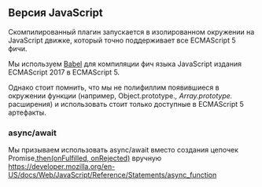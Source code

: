 ## Версия JavaScript

Скомпилированный плагин запускается в изолированном окружении на JavaScript движке, который точно поддерживает все ECMAScript 5 фичи.

Мы используем [Babel](https://babeljs.io/) для компиляции фич языка JavaScript издания ECMAScript 2017 в ECMAScript 5.

Однако стоит помнить, что мы не полифиллим появившиеся в окружении функции (например, Object.prototype.*, Array.prototype.* расширения) и использовать стоит только доступные в ECMAScript 5 артефакты.

### async/await

Мы призываем использовать async/await вместо создания цепочек Promise[.then(onFulfilled, onRejected)](https://developer.mozilla.org/en-US/docs/Web/JavaScript/Reference/Global_Objects/Promise/then) вручную
https://developer.mozilla.org/en-US/docs/Web/JavaScript/Reference/Statements/async_function
